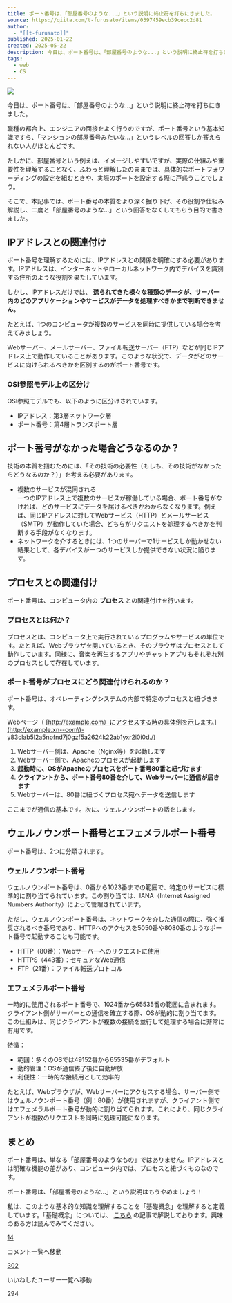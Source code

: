 ```yaml
---
title: ポート番号は、「部屋番号のような...」という説明に終止符を打ちにきました。
source: https://qiita.com/t-furusato/items/0397459ecb39cecc2d81
author:
  - "[[t-furusato]]"
published: 2025-01-22
created: 2025-05-22
description: 今日は、ポート番号は、「部屋番号のような...」という説明に終止符を打ちにきました。職種の都合上、エンジニアの面接をよく行うのですが、ポート番号という基本知識ですら、「マンションの部屋番号みたいな…
tags:
  - web
  - CS
---
```

![](https://relay-dsp.ad-m.asia/dmp/sync/bizmatrix?pid=c3ed207b574cf11376&d=x18o8hduaj&uid=3516551)

今日は、ポート番号は、「部屋番号のような...」という説明に終止符を打ちにきました。

職種の都合上、エンジニアの面接をよく行うのですが、ポート番号という基本知識ですら、「マンションの部屋番号みたいな...」というレベルの回答しか答えられない人がほとんどです。

たしかに、部屋番号という例えは、イメージしやすいですが、実際の仕組みや重要性を理解することなく、ふわっと理解したのままでは、具体的なポートフォワーディングの設定を組むときや、実際のポートを設定する際に戸惑うことでしょう。

そこで、本記事では、ポート番号の本質をより深く掘り下げ、その役割や仕組み解説し、二度と「部屋番号のような...」という回答をなくしてもらう目的で書きました。

## IPアドレスとの関連付け

ポート番号を理解するためには、IPアドレスとの関係を明確にする必要があります。IPアドレスは、インターネットやローカルネットワーク内でデバイスを識別する住所のような役割を果たしています。

しかし、IPアドレスだけでは、 **送られてきた様々な種類のデータが、サーバー内のどのアプリケーションやサービスがデータを処理すべきかまで判断できません。**

たとえば、1つのコンピュータが複数のサービスを同時に提供している場合を考えてみましょう。

Webサーバー、メールサーバー、ファイル転送サーバー（FTP）などが同じIPアドレス上で動作していることがあります。このような状況で、データがどのサービスに向けられるべきかを区別するのがポート番号です。

### OSI参照モデル上の区分け

OSI参照モデルでも、以下のように区分けされています。

- IPアドレス：第3層ネットワーク層
- ポート番号：第4層トランスポート層

## ポート番号がなかった場合どうなるのか？

技術の本質を掴むためには、「その技術の必要性（もしも、その技術がなかったらどうなるのか？）」を考える必要があります。

- 複数のサービスが混同される  
	一つのIPアドレス上で複数のサービスが稼働している場合、ポート番号がなければ、どのサービスにデータを届けるべきかわからなくなります。例えば、同じIPアドレスに対してWebサービス（HTTP）とメールサービス（SMTP）が動作していた場合、どちらがリクエストを処理するべきかを判断する手段がなくなります。
- ネットワークを介するときには、1つのサーバーで1サービスしか動かせない  
	結果として、各デバイスが一つのサービスしか提供できない状況に陥ります。

## プロセスとの関連付け

ポート番号は、コンピュータ内の **プロセス** との関連付けを行います。

### プロセスとは何か？

プロセスとは、コンピュータ上で実行されているプログラムやサービスの単位です。たとえば、Webブラウザを開いているとき、そのブラウザはプロセスとして動作しています。同様に、音楽を再生するアプリやチャットアプリもそれぞれ別のプロセスとして存在しています。

### ポート番号がプロセスにどう関連付けられるのか？

ポート番号は、オペレーティングシステムの内部で特定のプロセスと紐づきます。

Webページ（ [http://example.com）にアクセスする時の具体例を示します。](http://example.xn--com\)-y83clab5l2a5npfnd7j0gzf5a2624k22ab1yxr2i0i0d./)

1. Webサーバー側は、Apache（Nginx等）を起動します
2. Webサーバー側で、Apacheのプロセスが起動します
3. **起動時に、OSがApacheのプロセスをポート番号80番と紐づけます**
4. **クライアントから、ポート番号80番を介して、Webサーバーに通信が届きます**
5. Webサーバーは、80番に紐づくプロセス宛へデータを送信します

ここまでが通信の基本です。次に、ウェルノウンポートの話をします。

## ウェルノウンポート番号とエフェメラルポート番号

ポート番号は、2つに分類されます。

### ウェルノウンポート番号

ウェルノウンポート番号は、0番から1023番までの範囲で、特定のサービスに標準的に割り当てられています。この割り当ては、IANA（Internet Assigned Numbers Authority）によって管理されています。

ただし、ウェルノウンポート番号は、ネットワークを介した通信の際に、強く推奨されるべき番号であり、HTTPへのアクセスを5050番や8080番のようなポート番号で起動することも可能です。

- HTTP（80番）：Webサーバーへのリクエストに使用
- HTTPS（443番）：セキュアなWeb通信
- FTP（21番）：ファイル転送プロトコル

### エフェメラルポート番号

一時的に使用されるポート番号で、1024番から65535番の範囲に含まれます。クライアント側がサーバーとの通信を確立する際、OSが動的に割り当てます。この仕組みは、同じクライアントが複数の接続を並行して処理する場合に非常に有用です。

特徴：

- 範囲：多くのOSでは49152番から65535番がデフォルト
- 動的管理：OSが通信終了後に自動解放
- 利便性：一時的な接続用として効率的

たとえば、Webブラウザが、Webサーバーにアクセスする場合、サーバー側ではウェルノウンポート番号（例：80番）が使用されますが、クライアント側ではエフェメラルポート番号が動的に割り当てられます。これにより、同じクライアントが複数のリクエストを同時に処理可能になります。

## まとめ

ポート番号は、単なる「部屋番号のようなもの」ではありません。IPアドレスとは明確な機能の差があり、コンピュータ内では、プロセスと紐づくものなのです。

ポート番号は、「部屋番号のような...」という説明はもうやめましょう！

私は、このような基本的な知識を理解することを「基礎概念」を理解すると定義しています。「基礎概念」については、 [こちら](https://note.com/raretech_it/n/n0982e8368844) の記事で解説しております。興味のある方は読んでみてください。

[14](https://qiita.com/t-furusato/items/#comments)

コメント一覧へ移動

[302](https://qiita.com/t-furusato/items/0397459ecb39cecc2d81/likers)

いいねしたユーザー一覧へ移動

294